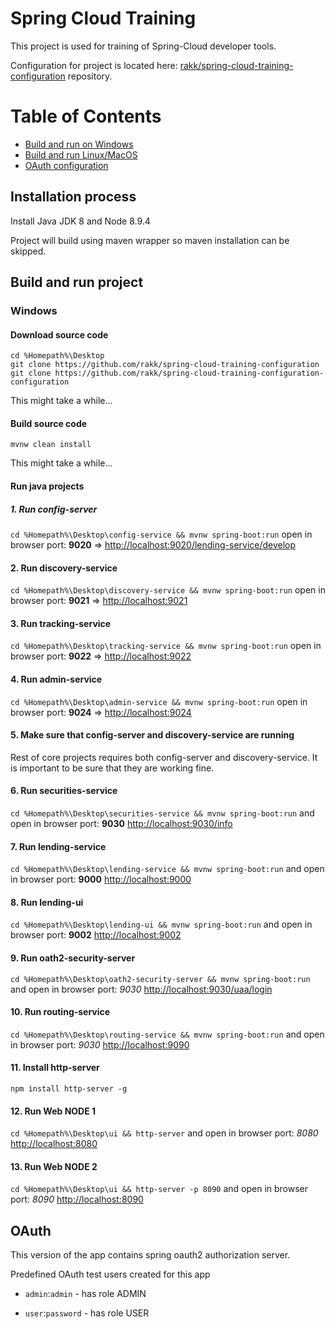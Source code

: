 # Spring Cloud Training

This project is used for training of Spring-Cloud developer tools.

Configuration for project is located here: [rakk/spring-cloud-training-configuration](https://github.com/rakk/spring-cloud-training-configuration) repository.

Table of Contents
=================

* [Build and run on Windows](#windows)
* [Build and run Linux/MacOS](#linux-or-mac-os)
* [OAuth configuration](#oauth)

## Installation process

Install Java JDK 8 and Node 8.9.4

Project will build using maven wrapper so maven installation can be skipped.

## Build and run project

### Windows

#### Download source code
````
cd %Homepath%\Desktop
git clone https://github.com/rakk/spring-cloud-training-configuration
git clone https://github.com/rakk/spring-cloud-training-configuration-configuration
````
This might take a while...

#### Build source code

```
mvnw clean install
```
This might take a while...

#### Run java projects

##### 1. Run **config-server**

```cd %Homepath%\Desktop\config-service && mvnw spring-boot:run``` open in browser port: **9020** => [http://localhost:9020/lending-service/develop](http://localhost:9020/lending-service/develop)

#### 2. Run **discovery-service**

```cd %Homepath%\Desktop\discovery-service && mvnw spring-boot:run``` open in browser port: **9021** => [http://localhost:9021](http://localhost:9021)

#### 3. Run **tracking-service**

```cd %Homepath%\Desktop\tracking-service && mvnw spring-boot:run``` open in browser port: **9022** => [http://localhost:9022](http://localhost:9022)
 

#### 4. Run **admin-service**

```cd %Homepath%\Desktop\admin-service && mvnw spring-boot:run``` open in browser port: **9024** => [http://localhost:9024](http://localhost:9024)

#### 5. Make sure that config-server and discovery-service are running

Rest of core projects requires both config-server and discovery-service. It is important to be sure that they are working fine.

#### 6. Run **securities-service**

```cd %Homepath%\Desktop\securities-service && mvnw spring-boot:run``` and open in browser port: **9030** [http://localhost:9030/info](http://localhost:9030/info) 

#### 7. Run **lending-service**

```cd %Homepath%\Desktop\lending-service && mvnw spring-boot:run``` and open in browser port: **9000** [http://localhost:9000](http://localhost:9000)

#### 8. Run **lending-ui**

```cd %Homepath%\Desktop\lending-ui && mvnw spring-boot:run``` and open in browser port: **9002** [http://localhost:9002](http://localhost:9002)

#### 9. Run **oath2-security-server**

```cd %Homepath%\Desktop\oath2-security-server && mvnw spring-boot:run``` and open in browser port: *9030* [http://localhost:9030/uaa/login](http://localhost:9030/uaa/login)

#### 10. Run **routing-service**

```cd %Homepath%\Desktop\routing-service && mvnw spring-boot:run``` and open in browser port: *9030* [http://localhost:9090](http://localhost:9090)

#### 11. Install http-server

```
npm install http-server -g
```

#### 12. Run Web NODE 1

```cd %Homepath%\Desktop\ui && http-server``` and open in browser port: *8080* [http://localhost:8080](http://localhost:8080)

#### 13. Run Web NODE 2

```cd %Homepath%\Desktop\ui && http-server -p 8090``` and open in browser port: *8090* [http://localhost:8090](http://localhost:8090)

## OAuth

This version of the app contains spring oauth2 authorization server.

Predefined OAuth test users created for this app

* ```admin```:```admin``` - has role ADMIN

* ```user```:```password``` - has role USER
